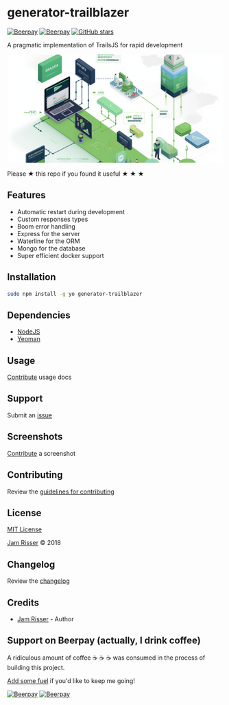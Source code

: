 # generator-trailblazer

[![Beerpay](https://beerpay.io/jamrizzi/generator-trailblazer/badge.svg?style=beer-square)](https://beerpay.io/jamrizzi/generator-trailblazer)
[![Beerpay](https://beerpay.io/jamrizzi/generator-trailblazer/make-wish.svg?style=flat-square)](https://beerpay.io/jamrizzi/generator-trailblazer?focus=wish)
[![GitHub stars](https://img.shields.io/github/stars/jamrizzi/generator-trailblazer.svg?style=social&label=Stars)](https://github.com/jamrizzi/generator-trailblazer)

A pragmatic implementation of TrailsJS for rapid development

![](assets/generator-trailblazer.png)

Please &#9733; this repo if you found it useful &#9733; &#9733; &#9733;


## Features

* Automatic restart during development
* Custom responses types
* Boom error handling
* Express for the server
* Waterline for the ORM
* Mongo for the database
* Super efficient docker support


## Installation

```sh
sudo npm install -g yo generator-trailblazer
```


## Dependencies

* [NodeJS](https://nodejs.org)
* [Yeoman](http://yeoman.io)


## Usage

[Contribute](https://github.com/jamrizzi/generator-trailblazer/blob/master/CONTRIBUTING.md) usage docs


## Support

Submit an [issue](https://github.com/jamrizzi/generator-trailblazer/issues/new)


## Screenshots

[Contribute](https://github.com/jamrizzi/generator-trailblazer/blob/master/CONTRIBUTING.md) a screenshot


## Contributing

Review the [guidelines for contributing](https://github.com/jamrizzi/generator-trailblazer/blob/master/CONTRIBUTING.md)


## License

[MIT License](https://github.com/jamrizzi/generator-trailblazer/blob/master/LICENSE)

[Jam Risser](https://jam.jamrizzi.com) &copy; 2018


## Changelog

Review the [changelog](https://github.com/jamrizzi/generator-trailblazer/blob/master/CHANGELOG.md)


## Credits

* [Jam Risser](https://jam.jamrizzi.com) - Author


## Support on Beerpay (actually, I drink coffee)

A ridiculous amount of coffee :coffee: :coffee: :coffee: was consumed in the process of building this project.

[Add some fuel](https://beerpay.io/jamrizzi/generator-trailblazer) if you'd like to keep me going!

[![Beerpay](https://beerpay.io/jamrizzi/generator-trailblazer/badge.svg?style=beer-square)](https://beerpay.io/jamrizzi/generator-trailblazer)
[![Beerpay](https://beerpay.io/jamrizzi/generator-trailblazer/make-wish.svg?style=flat-square)](https://beerpay.io/jamrizzi/generator-trailblazer?focus=wish)
